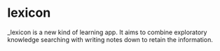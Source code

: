 # lexicon

_lexicon is a new kind of learning app.
It aims to combine exploratory knowledge searching with writing notes down to retain the information.
